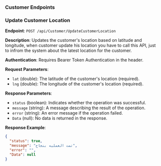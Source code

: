 ### Customer Endpoints

### Update Customer Location

**Endpoint**: `POST /api/Customer/UpdateCustomerLocation`

**Description**: Updates the customer's location based on latitude and longitude, when customer update his location you have to call this API, just to infrom the system about the latest location for the customer.

**Authentication**: Requires Bearer Token Authentication in the header.

**Request Parameters**:
- `lat` (double): The latitude of the customer's location (required).
- `lng` (double): The longitude of the customer's location (required).

**Response Parameters**:
- `status` (boolean): Indicates whether the operation was successful.
- `message` (string): A message describing the result of the operation.
- `error` (string): An error message if the operation failed.
- `Data` (null): No data is returned in the response.

**Response Example**:
```json
{
  "status": true,
  "message": "تمت العمليه بنجاح",
  "error": "",
  "Data": null
}
